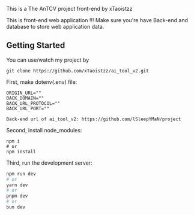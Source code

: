 This is a The AnTCV project front-end by xTaoistzz

This is front-end web application !!! Make sure you're have Back-end and database to store web application data.

## Getting Started

You can use/watch my project by
```
git clone https://github.com/xTaoistzz/ai_tool_v2.git
``` 

First, make dotenv(.env) file:
```
ORIGIN_URL=""
BACK_DOMAIN=""
BACK_URL_PROTOCOL=""
BACK_URL_PORT=""

Back-end url of ai_tool_v2: https://github.com/lSleepYMaN/project
```

Second, install node_modules:
```
npm i
# or
npm install
```

Third, run the development server:

```bash
npm run dev
# or
yarn dev
# or
pnpm dev
# or
bun dev
```